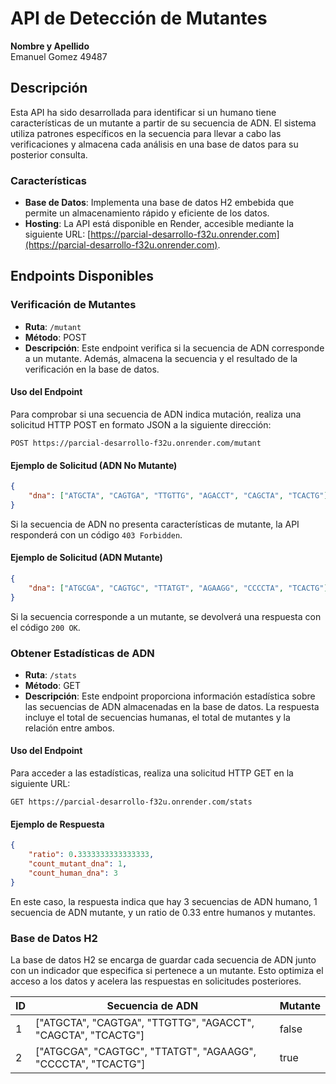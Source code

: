 # API de Detección de Mutantes

**Nombre y Apellido**  
Emanuel Gomez 49487

## Descripción

Esta API ha sido desarrollada para identificar si un humano tiene características de un mutante a partir de su secuencia de ADN. El sistema utiliza patrones específicos en la secuencia para llevar a cabo las verificaciones y almacena cada análisis en una base de datos para su posterior consulta.

### Características

- **Base de Datos**: Implementa una base de datos H2 embebida que permite un almacenamiento rápido y eficiente de los datos.
- **Hosting**: La API está disponible en Render, accesible mediante la siguiente URL: [https://parcial-desarrollo-f32u.onrender.com](https://parcial-desarrollo-f32u.onrender.com).

## Endpoints Disponibles

### Verificación de Mutantes

- **Ruta**: `/mutant`
- **Método**: POST
- **Descripción**: Este endpoint verifica si la secuencia de ADN corresponde a un mutante. Además, almacena la secuencia y el resultado de la verificación en la base de datos.

#### Uso del Endpoint

Para comprobar si una secuencia de ADN indica mutación, realiza una solicitud HTTP POST en formato JSON a la siguiente dirección:

```
POST https://parcial-desarrollo-f32u.onrender.com/mutant
```

#### Ejemplo de Solicitud (ADN No Mutante)

```json
{
    "dna": ["ATGCTA", "CAGTGA", "TTGTTG", "AGACCT", "CAGCTA", "TCACTG"]
}
```

Si la secuencia de ADN no presenta características de mutante, la API responderá con un código `403 Forbidden`.

#### Ejemplo de Solicitud (ADN Mutante)

```json
{
    "dna": ["ATGCGA", "CAGTGC", "TTATGT", "AGAAGG", "CCCCTA", "TCACTG"]
}
```

Si la secuencia corresponde a un mutante, se devolverá una respuesta con el código `200 OK`.

### Obtener Estadísticas de ADN

- **Ruta**: `/stats`
- **Método**: GET
- **Descripción**: Este endpoint proporciona información estadística sobre las secuencias de ADN almacenadas en la base de datos. La respuesta incluye el total de secuencias humanas, el total de mutantes y la relación entre ambos.

#### Uso del Endpoint

Para acceder a las estadísticas, realiza una solicitud HTTP GET en la siguiente URL:

```
GET https://parcial-desarrollo-f32u.onrender.com/stats
```

#### Ejemplo de Respuesta

```json
{
    "ratio": 0.3333333333333333,
    "count_mutant_dna": 1,
    "count_human_dna": 3
}
```

En este caso, la respuesta indica que hay 3 secuencias de ADN humano, 1 secuencia de ADN mutante, y un ratio de 0.33 entre humanos y mutantes.

### Base de Datos H2

La base de datos H2 se encarga de guardar cada secuencia de ADN junto con un indicador que especifica si pertenece a un mutante. Esto optimiza el acceso a los datos y acelera las respuestas en solicitudes posteriores.

| ID | Secuencia de ADN                                           | Mutante |
|----|-----------------------------------------------------------|---------|
| 1  | ["ATGCTA", "CAGTGA", "TTGTTG", "AGACCT", "CAGCTA", "TCACTG"] | false   |
| 2  | ["ATGCGA", "CAGTGC", "TTATGT", "AGAAGG", "CCCCTA", "TCACTG"] | true    |


